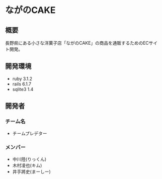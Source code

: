 # ながのCAKE

## 概要
長野県にある小さな洋菓子店「ながのCAKE」の商品を通販するためのECサイト開発。

## 開発環境
* ruby 3.1.2
* rails 6.1.7
* sqlite3 1.4

## 開発者
### チーム名
* チームプレデター

### メンバー　
* 中川陸(りっくん)
* 木村凌也(キム)
* 井手將史(まーしー)
